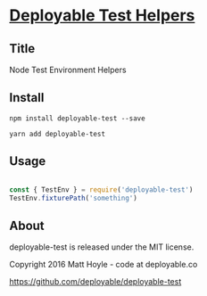 # [Deployable Test Helpers](https://github.com/deployable/deployable-test)

## Title

Node Test Environment Helpers

## Install
 
    npm install deployable-test --save

    yarn add deployable-test

## Usage

```javascript

const { TestEnv } = require('deployable-test')
TestEnv.fixturePath('something')

```

## About

deployable-test is released under the MIT license.

Copyright 2016 Matt Hoyle - code at deployable.co

https://github.com/deployable/deployable-test

